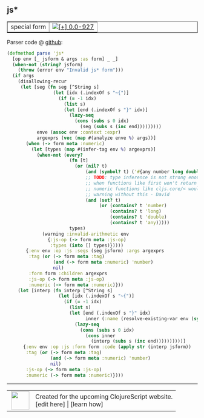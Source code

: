 ## js\*



 <table border="1">
<tr>
<td>special form</td>
<td><a href="https://github.com/cljsinfo/cljs-api-docs/tree/0.0-927"><img valign="middle" alt="[+] 0.0-927" title="Added in 0.0-927" src="https://img.shields.io/badge/+-0.0--927-lightgrey.svg"></a> </td>
</tr>
</table>









Parser code @ [github](https://github.com/clojure/clojurescript/blob/r3308/src/main/clojure/cljs/analyzer.cljc#L1717-L1774):

```clj
(defmethod parse 'js*
  [op env [_ jsform & args :as form] _ _]
  (when-not (string? jsform)
    (throw (error env "Invalid js* form")))
  (if args
    (disallowing-recur
     (let [seg (fn seg [^String s]
                 (let [idx (.indexOf s "~{")]
                   (if (= -1 idx)
                     (list s)
                     (let [end (.indexOf s "}" idx)]
                       (lazy-seq
                         (cons (subs s 0 idx)
                           (seg (subs s (inc end)))))))))
           enve (assoc env :context :expr)
           argexprs (vec (map #(analyze enve %) args))]
       (when (-> form meta :numeric)
         (let [types (map #(infer-tag env %) argexprs)]
           (when-not (every?
                       (fn [t]
                         (or (nil? t)
                             (and (symbol? t) ('#{any number long double} t))
                             ;; TODO: type inference is not strong enough to detect that
                             ;; when functions like first won't return nil, so variadic
                             ;; numeric functions like cljs.core/< would produce a spurious
                             ;; warning without this - David
                             (and (set? t)
                                  (or (contains? t 'number)
                                      (contains? t 'long)
                                      (contains? t 'double)
                                      (contains? t 'any)))))
                       types)
             (warning :invalid-arithmetic env
               {:js-op (-> form meta :js-op)
                :types (into [] types)}))))
       {:env env :op :js :segs (seg jsform) :args argexprs
        :tag (or (-> form meta :tag)
                 (and (-> form meta :numeric) 'number)
                 nil)
        :form form :children argexprs
        :js-op (-> form meta :js-op)
        :numeric (-> form meta :numeric)}))
    (let [interp (fn interp [^String s]
                   (let [idx (.indexOf s "~{")]
                     (if (= -1 idx)
                       (list s)
                       (let [end (.indexOf s "}" idx)
                             inner (:name (resolve-existing-var env (symbol (subs s (+ 2 idx) end))))]
                         (lazy-seq
                           (cons (subs s 0 idx)
                             (cons inner
                               (interp (subs s (inc end))))))))))]
      {:env env :op :js :form form :code (apply str (interp jsform))
       :tag (or (-> form meta :tag)
                (and (-> form meta :numeric) 'number)
                nil)
       :js-op (-> form meta :js-op)
       :numeric (-> form meta :numeric)})))
```

<!--
Repo - tag - source tree - lines:

 <pre>
clojurescript @ r3308
└── src
    └── main
        └── clojure
            └── cljs
                └── <ins>[analyzer.cljc:1717-1774](https://github.com/clojure/clojurescript/blob/r3308/src/main/clojure/cljs/analyzer.cljc#L1717-L1774)</ins>
</pre>

-->

---




 <table>
<tr><td>
<img valign="middle" align="right" width="48px" src="http://i.imgur.com/Hi20huC.png">
</td><td>
Created for the upcoming ClojureScript website.<br>
[edit here] | [learn how]
</td></tr></table>

[edit here]:https://github.com/cljsinfo/cljs-api-docs/blob/master/cljsdoc/special/jsSTAR.cljsdoc
[learn how]:https://github.com/cljsinfo/cljs-api-docs/wiki/cljsdoc-files

<!--

This information was too distracting to show to readers, but I'll leave it
commented here since it is helpful to:

- pretty-print the data used to generate this document
- and show how to retrieve that data



The API data for this symbol:

```clj
{:ns "special",
 :name "js*",
 :type "special form",
 :source {:code "(defmethod parse 'js*\n  [op env [_ jsform & args :as form] _ _]\n  (when-not (string? jsform)\n    (throw (error env \"Invalid js* form\")))\n  (if args\n    (disallowing-recur\n     (let [seg (fn seg [^String s]\n                 (let [idx (.indexOf s \"~{\")]\n                   (if (= -1 idx)\n                     (list s)\n                     (let [end (.indexOf s \"}\" idx)]\n                       (lazy-seq\n                         (cons (subs s 0 idx)\n                           (seg (subs s (inc end)))))))))\n           enve (assoc env :context :expr)\n           argexprs (vec (map #(analyze enve %) args))]\n       (when (-> form meta :numeric)\n         (let [types (map #(infer-tag env %) argexprs)]\n           (when-not (every?\n                       (fn [t]\n                         (or (nil? t)\n                             (and (symbol? t) ('#{any number long double} t))\n                             ;; TODO: type inference is not strong enough to detect that\n                             ;; when functions like first won't return nil, so variadic\n                             ;; numeric functions like cljs.core/< would produce a spurious\n                             ;; warning without this - David\n                             (and (set? t)\n                                  (or (contains? t 'number)\n                                      (contains? t 'long)\n                                      (contains? t 'double)\n                                      (contains? t 'any)))))\n                       types)\n             (warning :invalid-arithmetic env\n               {:js-op (-> form meta :js-op)\n                :types (into [] types)}))))\n       {:env env :op :js :segs (seg jsform) :args argexprs\n        :tag (or (-> form meta :tag)\n                 (and (-> form meta :numeric) 'number)\n                 nil)\n        :form form :children argexprs\n        :js-op (-> form meta :js-op)\n        :numeric (-> form meta :numeric)}))\n    (let [interp (fn interp [^String s]\n                   (let [idx (.indexOf s \"~{\")]\n                     (if (= -1 idx)\n                       (list s)\n                       (let [end (.indexOf s \"}\" idx)\n                             inner (:name (resolve-existing-var env (symbol (subs s (+ 2 idx) end))))]\n                         (lazy-seq\n                           (cons (subs s 0 idx)\n                             (cons inner\n                               (interp (subs s (inc end))))))))))]\n      {:env env :op :js :form form :code (apply str (interp jsform))\n       :tag (or (-> form meta :tag)\n                (and (-> form meta :numeric) 'number)\n                nil)\n       :js-op (-> form meta :js-op)\n       :numeric (-> form meta :numeric)})))",
          :title "Parser code",
          :repo "clojurescript",
          :tag "r3308",
          :filename "src/main/clojure/cljs/analyzer.cljc",
          :lines [1717 1774]},
 :full-name "special/js*",
 :full-name-encode "special/jsSTAR",
 :history [["+" "0.0-927"]]}

```

Retrieve the API data for this symbol:

```clj
;; from Clojure REPL
(require '[clojure.edn :as edn])
(-> (slurp "https://raw.githubusercontent.com/cljsinfo/cljs-api-docs/catalog/cljs-api.edn")
    (edn/read-string)
    (get-in [:symbols "special/js*"]))
```

-->
